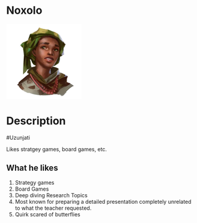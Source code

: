 # Noxolo

<img src="images/okoro_obiyo.Avatar.webp" width=200 />

# Description

#Uzunjati

Likes stratgey games, board games, etc.

## What he likes
1. Strategy games
2. Board Games
3. Deep diving Research Topics
4. Most known for preparing a detailed presentation completely unrelated to what the teacher requested.
5. Quirk scared of butterflies
